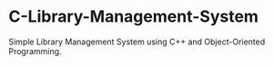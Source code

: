 # C-Library-Management-System
Simple Library Management System using C++ and Object-Oriented Programming.
